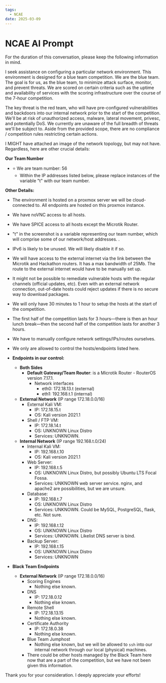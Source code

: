 ```yaml
---
tags:
  - NCAE
date: 2025-03-09
---
```

# NCAE AI Prompt

For the duration of this conversation, please keep the following information in mind.

I seek assistance on configuring a particular network environment. This environment is designed for a blue team competition. We are the blue team. The goal is for us, as the blue team, to minimize attack surface, monitor, and prevent threats. We are scored on certain criteria such as the uptime and availability of services with the scoring infrastructure over the course of the 7-hour competition.

The key threat is the red team, who will have pre-configured vulnerabilities and backdoors into our internal network prior to the start of the competition. We'll be at risk of unauthorized access, malware, lateral movement, privesc, and potentially DoS. We currently are unaware of the full breadth of threats we'll be subject to. Aside from the provided scope, there are no compliance / competition rules restricting certain actions.

I MIGHT have attached an image of the network topology, but may not have. Regardless, here are other crucial details:

**Our Team Number**

- ⭐ We are team number: 56
	- Within the IP addresses listed below, please replace instances of the variable "t" with our team number.

**Other Details:**

- The environment is hosted on a proxmox server we will be cloud-connected to. All endpoints are hosted on this proxmox instance.
- We have noVNC access to all hosts.
- We have SPICE access to all hosts except the Microtik Router.
- "t" in the screenshot is a variable representing our team number, which will comprise some of our network/host addresses. .
- IPv6 is likely to be unused. We will likely disable it if so.
- We will have access to the external internet via the link between the Microtik and Hackathon routers. It has a max bandwidth of 25Mb. The route to the external internet would have to be manually set up.
- It might not be possible to remediate vulnerable hosts with the regular channels (official updates, etc). Even with an external network connection, out-of-date hosts could reject updates if there is no secure way to download packages.
- We will only have 30 minutes to 1 hour to setup the hosts at the start of the competition.
- The first half of the competition lasts for 3 hours—there is then an hour lunch break—then the second half of the competition lasts for another 3 hours.
- We have to manually configure network settings/IPs/routes ourselves.
- We only are allowed to control the hosts/endpoints listed here.

- **Endpoints in our control:**
	- **Both Sides**
		- **Default Gateway/Team Router**: is a Microtik Router - RouterOS version 7.17.1.
			- Network interfaces
				- eth0: 172.18.13.t (external)
				- eth1: 192.168.t.1 (internal)
	- **External Network** (IP range 172.18.0.0/16)
		- External Kali VM:
			- IP: 172.18.15.t
			- OS: Kali version 2021.1
		- Shell / FTP VM:
			- IP: 172.18.14.t
			- OS: UNKNOWN Linux Distro
			- Services: UNKNOWN.
	- **Internal Network** (IP range 192.168.t.0/24)
		- Internal Kali VM:
			- IP: 192.168.t.10
			- OS: Kali version 2021.1
		- Web Server:
			- IP: 192.168.t.5
			- OS: UNKNOWN Linux Distro, but possibly Ubuntu LTS Focal Fossa.
			- Services: UNKNOWN web server service. nginx, and apache2 are possibilities, but we are unsure.
		- Database:
			- IP: 192.168.t.7
			- OS: UNKNOWN Linux Distro
			- Services: UNKNOWN. Could be MySQL, PostgreSQL, flask, etc. Not sure.
		- DNS:
			- IP: 192.168.t.12
			- OS: UNKNOWN Linux Distro
			- Services: UNKNOWN. Likelist DNS server is bind.
		- Backup Server:
			- IP: 192.168.t.15
			- OS: UNKNOWN Linux Distro
			- Services: UNKNOWN
- **Black Team Endpoints**
	- **External Network** (IP range 172.18.0.0/16)
		- Scoring Engines
			- Nothing else known.
		- DNS
			- IP: 172.18.0.12
			- Nothing else known.
		- Remote Shell
			- IP: 172.18.13.15
			- Nothing else known.
		- Certificate Authority
			- IP: 172.18.0.38
			- Nothing else known.
		- Blue Team Jumphost
			- Nothing else known, but we will be allowed to `ssh` into our internal network through our local (physical) machines.
		- There could be other hosts managed by the Black Team here now that are a part of the competition, but we have not been given this information.

Thank you for your consideration. I deeply appreciate your efforts!